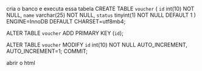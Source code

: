 cria o banco e executa essa tabela
CREATE TABLE `voucher` (
  `id` int(10) NOT NULL,
  `name` varchar(25) NOT NULL,
  `status` tinyint(1) NOT NULL DEFAULT 1
) ENGINE=InnoDB DEFAULT CHARSET=utf8mb4;

ALTER TABLE `voucher`
  ADD PRIMARY KEY (`id`);

ALTER TABLE `voucher`
  MODIFY `id` int(10) NOT NULL AUTO_INCREMENT, AUTO_INCREMENT=1;
COMMIT;

abrir o html
